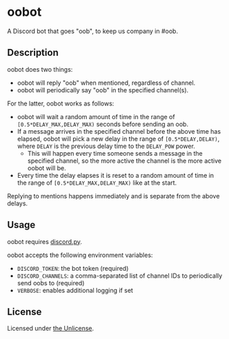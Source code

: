 # oobot

A Discord bot that goes "oob", to keep us company in #oob.

## Description

oobot does two things:

- oobot will reply "oob" when mentioned, regardless of channel.
- oobot will periodically say "oob" in the specified channel(s).

For the latter, oobot works as follows:

- oobot will wait a random amount of time in the range of
  `[0.5*DELAY_MAX,DELAY_MAX)` seconds before sending an oob.
- If a message arrives in the specified channel before the above time has
  elapsed, oobot will pick a new delay in the range of `[0.5*DELAY,DELAY)`,
  where `DELAY` is the previous delay time to the `DELAY_POW` power.
  - This will happen every time someone sends a message in the specified
    channel, so the more active the channel is the more active oobot will be.
- Every time the delay elapses it is reset to a random amount of time in the
  range of `[0.5*DELAY_MAX,DELAY_MAX)` like at the start.

Replying to mentions happens immediately and is separate from the above delays.

## Usage

oobot requires [discord.py](https://discordpy.readthedocs.io/en/stable/).

oobot accepts the following environment variables:

- `DISCORD_TOKEN`: the bot token (required)
- `DISCORD_CHANNELS`: a comma-separated list of channel IDs to periodically send
  oobs to (required)
- `VERBOSE`: enables additional logging if set

## License

Licensed under [the Unlicense](https://unlicense.org/).
